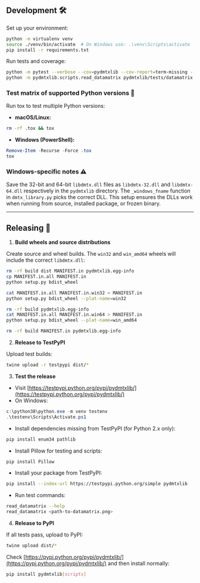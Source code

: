 ## Development 🛠️

Set up your environment:

```bash
python -m virtualenv venv
source ./venv/bin/activate  # On Windows use: .\venv\Scripts\activate
pip install -r requirements.txt
````

Run tests and coverage:

```bash
python -m pytest --verbose --cov=pydmtxlib --cov-report=term-missing --cov-report=html pydmtxlib
python -m pydmtxlib.scripts.read_datamatrix pydmtxlib/tests/datamatrix.png
```

### Test matrix of supported Python versions 🐍

Run tox to test multiple Python versions:

* **macOS/Linux:**

```bash
rm -rf .tox && tox
```

* **Windows (PowerShell):**

```powershell
Remove-Item -Recurse -Force .tox
tox
```

### Windows-specific notes ⚠️

Save the 32-bit and 64-bit `libdmtx.dll` files as `libdmtx-32.dll` and `libdmtx-64.dll` respectively in the `pydmtxlib` directory.
The `_windows_fname` function in `dmtx_library.py` picks the correct DLL.
This setup ensures the DLLs work when running from source, installed package, or frozen binary.

---

## Releasing 🚀

1. **Build wheels and source distributions**

Create source and wheel builds. The `win32` and `win_amd64` wheels will include the correct `libdmtx.dll`:

```bash
rm -rf build dist MANIFEST.in pydmtxlib.egg-info
cp MANIFEST.in.all MANIFEST.in
python setup.py bdist_wheel

cat MANIFEST.in.all MANIFEST.in.win32 > MANIFEST.in
python setup.py bdist_wheel --plat-name=win32

rm -rf build pydmtxlib.egg-info
cat MANIFEST.in.all MANIFEST.in.win64 > MANIFEST.in
python setup.py bdist_wheel --plat-name=win_amd64

rm -rf build MANIFEST.in pydmtxlib.egg-info
```

2. **Release to TestPyPI**

Upload test builds:

```bash
twine upload -r testpypi dist/*
```

3. **Test the release**

* Visit [https://testpypi.python.org/pypi/pydmtxlib/](https://testpypi.python.org/pypi/pydmtxlib/)
* On Windows:

```powershell
c:\python38\python.exe -m venv testenv
.\testenv\Scripts\Activate.ps1
```

* Install dependencies missing from TestPyPI (for Python 2.x only):

```bash
pip install enum34 pathlib
```

* Install Pillow for testing and scripts:

```bash
pip install Pillow
```

* Install your package from TestPyPI:

```bash
pip install --index-url https://testpypi.python.org/simple pydmtxlib
```

* Run test commands:

```bash
read_datamatrix --help
read_datamatrix <path-to-datamatrix.png>
```

4. **Release to PyPI**

If all tests pass, upload to PyPI:

```bash
twine upload dist/*
```

Check [https://pypi.python.org/pypi/pydmtxlib/](https://pypi.python.org/pypi/pydmtxlib/) and then install normally:

```bash
pip install pydmtxlib[scripts]
```